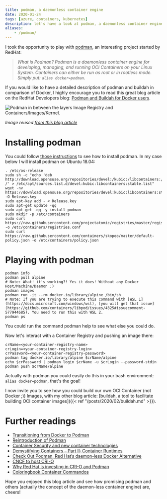 ```yaml
---
title: podman, a daemonless container engine
date: 2020-01-24
tags: [azure, containers, kubernetes]
description: let's have a look at podman, a daemonless container engine
aliases:
    - /podman/
---
```

I took the opportunity to play with [podman](https://podman.io/), an interesting project started by RedHat:  

> _What is Podman? Podman is a daemonless container engine for developing, managing, and running OCI Containers on your Linux System. Containers can either be run as root or in rootless mode. Simply put: `alias docker=podman`._

If you would like to have a detailed description of podman and buildah in comparison of Docker, I highly encourage you to read this great blog article on the RedHat Developers blog: [Podman and Buildah for Docker users](https://developers.redhat.com/blog/2019/02/21/podman-and-buildah-for-docker-users/).

![Podman in between the layers Image Registry and Containers/Images/Kernel.](https://developers.redhat.com/blog/wp-content/uploads/2019/02/fig2.png)

_Image reused [from this blog article](https://developers.redhat.com/blog/2019/02/21/podman-and-buildah-for-docker-users/)_

# Installing podman

You could follow [those instructions](https://podman.io/getting-started/installation) to see how to install podman. In my case below I will install podman on Ubuntu 18.04:
```
. /etc/os-release
sudo sh -c "echo 'deb http://download.opensuse.org/repositories/devel:/kubic:/libcontainers:/stable/x${NAME}\_${VERSION\_ID}/ /' > /etc/apt/sources.list.d/devel:kubic:libcontainers:stable.list"
wget -nv https://download.opensuse.org/repositories/devel:kubic:libcontainers:stable/x${NAME}\_${VERSION\_ID}/Release.key -O Release.key
sudo apt-key add - < Release.key
sudo apt-get update -qq
sudo apt-get -qq -y install podman
sudo mkdir -p /etc/containers
sudo curl https://raw.githubusercontent.com/projectatomic/registries/master/registries.fedora -o /etc/containers/registries.conf
sudo curl https://raw.githubusercontent.com/containers/skopeo/master/default-policy.json -o /etc/containers/policy.json
```

# Playing with podman

```
podman info
podman pull alpine
# Note: What! it's working?! Yes it does! Without any Docker Host/Machine/Daemon ;)
podman images
podman run -it --rm docker.io/library/alpine /bin/sh
# Note: If you are trying to execute this command with [WSL 1](https://docs.microsoft.com/windows/wsl), [you will get that issue](https://github.com/containers/libpod/issues/4325#issuecomment-577944685). You need to run this with WSL 2.
podman ps
```

You could run the command podman help to see what else you could do.

Now let's interact with a Container Registry and pushing an image there:
```
crName=<your-container-registry-name>
crLogin=<your-container-registry-login>
crPassword=<your-container-registry-password>
podman tag docker.io/library/alpine $crName/alpine
echo $crPassword | podman login $crName -u $crLogin --password-stdin
podman push $crName/alpine
```

Actually with podman you could easily do this in your bash environment: `alias docker=podman`, that's the goal!

I now invite you to see how you could build our own OCI Container (not Docker ;)) Images, with my other blog article: [buildah, a tool to facilitate building OCI container images]({{< ref "/posts/2020/02/buildah.md" >}}).

# Further readings

- [Transitioning from Docker to Podman](https://developers.redhat.com/blog/2020/11/19/transitioning-from-docker-to-podman/)
- [Reintroduction of Podman](https://www.projectatomic.io/blog/2018/02/reintroduction-podman/)
- [Container Security and new container technologies](https://events.redhat.com/accounts/register123/redhat/events/7013a000002d2jvaas/Quebec_Container_Security_and_New_Container_Technologies.pdf)
- [Demystifying Containers – Part II: Container Runtimes](https://www.cncf.io/blog/2019/07/15/demystifying-containers-part-ii-container-runtimes/)
- [Check Out Podman, Red Hat’s daemon-less Docker Alternative](https://thenewstack.io/check-out-podman-red-hats-daemon-less-docker-alternative/)
- [CNCF to host CRI-O](https://www.cncf.io/blog/2019/04/08/cncf-to-host-cri-o/)
- [Why Red Hat is investing in CRI-O and Podman](https://www.redhat.com/en/blog/why-red-hat-investing-cri-o-and-podman)
- [Coloringbook Container Commandos](https://github.com/mairin/coloringbook-container-commandos)

Hope you enjoyed this blog article and see how promising podman and others (actually the concept of the daemon-less container engine) are, cheers!